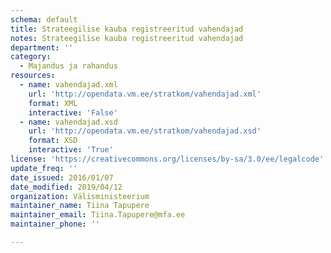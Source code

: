 ```yaml
---
schema: default
title: Strateegilise kauba registreeritud vahendajad
notes: Strateegilise kauba registreeritud vahendajad
department: ''
category:
  - Majandus ja rahandus
resources:
  - name: vahendajad.xml
    url: 'http://opendata.vm.ee/stratkom/vahendajad.xml'
    format: XML
    interactive: 'False'
  - name: vahendajad.xsd
    url: 'http://opendata.vm.ee/stratkom/vahendajad.xsd'
    format: XSD
    interactive: 'True'
license: 'https://creativecommons.org/licenses/by-sa/3.0/ee/legalcode'
update_freq: ''
date_issued: 2016/01/07
date_modified: 2019/04/12
organization: Välisministeerium
maintainer_name: Tiina Tapupere
maintainer_email: Tiina.Tapupere@mfa.ee
maintainer_phone: ''

---
```

